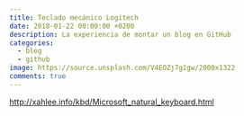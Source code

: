 ```yaml
---
title: Teclado mecánico Logitech
date: 2018-01-22 00:00:00 +0200
description: La experiencia de montar un blog en GitHub
categories:
  - blog
  - github
image: https://source.unsplash.com/V4EOZj7g1gw/2000x1322
comments: true
---
```

http://xahlee.info/kbd/Microsoft_natural_keyboard.html

